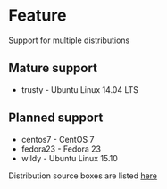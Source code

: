 # Feature

Support for multiple distributions

## Mature support
* trusty - Ubuntu Linux 14.04 LTS

## Planned support
* centos7 - CentOS 7
* fedora23 - Fedora 23
* wildy - Ubuntu Linux 15.10

Distribution source boxes are listed [here](https://github.com/FedericoRessi/devstack-ws/blob/master/Vagrantfile#L12-L21)
